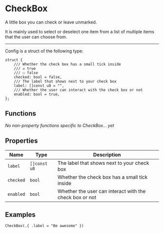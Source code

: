 # CheckBox
A little box you can check or leave unmarked.

It is mainly used to select or deselect one item from a list of multiple items
that the user can choose from.

---

Config is a struct of the following type:
```zig
struct {
    /// Whether the check box has a small tick inside
    /// ☒ true
    /// ☐ false
    checked: bool = false,
    /// The label that shows next to your check box
    label: []const u8 = "",
    /// Whether the user can interact with the check box or not
    enabled: bool = true,
};
```

## Functions
*No non-property functions specific to CheckBox... yet*

## Properties
Name | Type | Description
---- | ----- | -----------
`label` | `[]const u8` | The label that shows next to your check box
`checked` | `bool` | Whether the check box has a small tick inside
`enabled` | `bool` | Whether the user can interact with the check box or not

## Examples
```zig
CheckBox(.{ .label = "Be awesome" })
```
